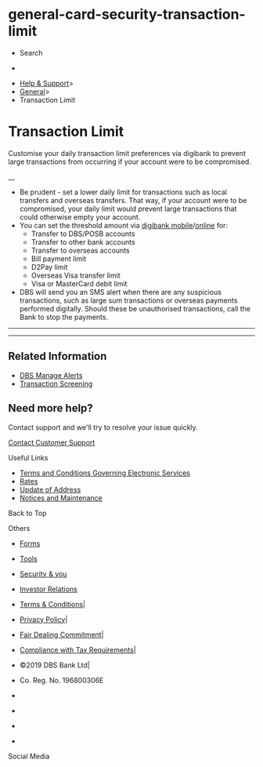 # general-card-security-transaction-limit

[](https://www.dbs.com.sg)

  * Search 

  * 


[](https://www.dbs.com.sg/personal/default.page) [](https://www.dbs.com.sg/personal/support/general-card-security-transaction-limit.html)

  * [Help & Support](https://www.dbs.com.sg/personal/support/home.html)>
  * [General](https://www.dbs.com.sg/personal/support/general-product.html)>
  * Transaction Limit



# Transaction Limit

Customise your daily transaction limit preferences via digibank to prevent large transactions from occurring if your account were to be compromised.

__

  * Be prudent - set a lower daily limit for transactions such as local transfers and overseas transfers. That way, if your account were to be compromised, your daily limit would prevent large transactions that could otherwise empty your account.
  * You can set the threshold amount via [digibank mobile](https://www.dbs.com.sg/personal/deposits/bank-with-ease/dbs-digi-bank-app?pid=sg-dbs-pweb-article-banking-securely-online-textlink-digibankmobile)/[online](https://www.dbs.com.sg/personal/deposits/bank-with-ease/dbs-ibanking?pid=sg-dbs-pweb-article-banking-securely-online-textlink-online) for: 
    * Transfer to DBS/POSB accounts
    * Transfer to other bank accounts
    * Transfer to overseas accounts
    * Bill payment limit
    * D2Pay limit
    * Overseas Visa transfer limit
    * Visa or MasterCard debit limit
  * DBS will send you an SMS alert when there are any suspicious transactions, such as large sum transactions or overseas payments performed digitally. Should these be unauthorised transactions, call the Bank to stop the payments.



* * *

* * *

## Related Information

  * [DBS Manage Alerts](https://www.dbs.com.sg/personal/support/bank-ibanking-notification-alerts.html)
  * [Transaction Screening](https://www.dbs.com.sg/personal/support/general-online-security-transaction-screening.html)



## Need more help?

Contact support and we'll try to resolve your issue quickly.

[Contact Customer Support](https://www.dbs.com.sg/personal/contact-us.page)

Useful Links

  * [Terms and Conditions Governing Electronic Services](https://www.dbs.com.sg/personal/deposits/terms-conditions-electronic-services.page)
  * [Rates](https://www.dbs.com.sg/personal/rates-online/default.page)
  * [Update of Address](https://www.dbs.com.sg/personal/deposits/update-address.page)
  * [Notices and Maintenance](https://www.dbs.com.sg/personal/deposits/maintenance-schedule.page)



Back to Top

Others

  * [Forms](https://www.dbs.com.sg/personal/forms/default.page)
  * [Tools](https://www.dbs.com.sg/personal/calculators/default.page)
  * [Security & you](https://www.dbs.com.sg/personal/deposits/security-and-you/default.page)
  * [Investor Relations](https://www.dbs.com/investor/default.page)



  * [Terms & Conditions](https://www.dbs.com/terms/default.page)|
  * [Privacy Policy](https://www.dbs.com/privacy/default.page)|
  * [Fair Dealing Commitment](https://www.dbs.com/fairdealing/default.page)|
  * [Compliance with Tax Requirements](https://www.dbs.com.sg/personal/compliance-tax-requirements/index.html)|
  * ©2019 DBS Bank Ltd|
  * Co. Reg. No. 196800306E



  * [](https://www.facebook.com/dbs.sg)
  * [](https://twitter.com/dbsbank)
  * [](https://www.linkedin.com/company/dbs-bank)
  * [](https://www.youtube.com/dbs)



Social Media
